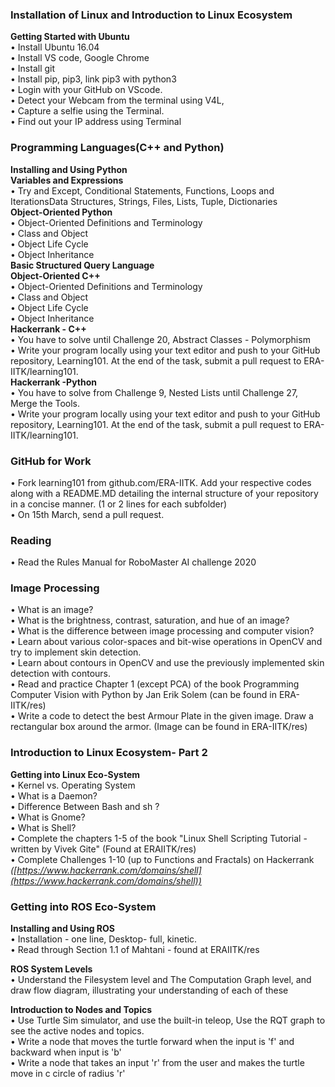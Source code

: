 ### Installation of Linux and Introduction to Linux Ecosystem

**Getting Started with Ubuntu**  
• Install Ubuntu 16.04  
• Install VS code, Google Chrome  
• Install git  
• Install pip, pip3, link pip3 with python3  
• Login with your GitHub on VScode.  
• Detect your Webcam from the terminal using V4L,  
• Capture a selfie using the Terminal.  
• Find out your IP address using Terminal  

### Programming Languages(C++ and Python)

**Installing and Using Python**  
**Variables and Expressions**  
• Try and Except, Conditional Statements, Functions, Loops and IterationsData Structures, Strings, Files, Lists, Tuple, Dictionaries  
**Object-Oriented Python**  
• Object-Oriented Definitions and Terminology  
• Class and Object  
• Object Life Cycle  
• Object Inheritance  
**Basic Structured Query Language**  
**Object-Oriented C++**  
• Object-Oriented Definitions and Terminology  
• Class and Object  
• Object Life Cycle  
• Object Inheritance  
**Hackerrank - C++**  
• You have to solve until Challenge 20, Abstract Classes - Polymorphism  
• Write your program locally using your text editor and push to your GitHub repository, Learning101. At the end of the task, submit a pull request to ERA-IITK/learning101.  
**Hackerrank -Python**  
• You have to solve from Challenge 9, Nested Lists until Challenge 27, Merge the Tools.  
• Write your program locally using your text editor and push to your GitHub repository, Learning101. At the end of the task, submit a pull request to ERA-IITK/learning101.  

### GitHub for Work  
• Fork learning101 from github.com/ERA-IITK. Add your respective codes along with a README.MD detailing the internal structure of your repository in a concise manner. (1 or 2 lines for each subfolder)  
• On 15th March, send a pull request.  

### Reading  

• Read the Rules Manual for RoboMaster AI challenge 2020  

### Image Processing  

• What is an image?  
• What is the brightness, contrast, saturation, and hue of an image?  
• What is the difference between image processing and computer vision?  
• Learn about various color-spaces and bit-wise operations in OpenCV and try to implement skin detection.  
• Learn about contours in OpenCV and use the previously implemented skin detection with contours.  
• Read and practice Chapter 1 (except PCA) of the book Programming Computer Vision with Python by Jan Erik Solem (can be found in ERA-IITK/res)  
• Write a code to detect the best Armour Plate in the given image. Draw a rectangular box around the armor. (Image can be found in ERA-IITK/res)  

### Introduction to Linux Ecosystem- Part 2 

**Getting into Linux Eco-System**  
• Kernel vs. Operating System  
• What is a Daemon?  
• Difference Between Bash and sh ?  
• What is Gnome?  
• What is Shell?  
• Complete the chapters 1-5 of the book "Linux Shell Scripting Tutorial - written by Vivek Gite" (Found at ERAIITK/res)    
• Complete Challenges 1-10 (up to Functions and Fractals) on Hackerrank  
*([https://www.hackerrank.com/domains/shell](https://www.hackerrank.com/domains/shell))*  

### Getting into ROS Eco-System

**Installing and Using ROS**  
• Installation - one line, Desktop- full, kinetic.  
• Read through Section 1.1 of Mahtani - found at ERAIITK/res  
  
**ROS System Levels**  
• Understand the Filesystem level and The Computation Graph level, and draw flow diagram, illustrating your understanding of each of these  
  
**Introduction to Nodes and Topics**  
• Use Turtle Sim simulator, and use the built-in teleop, Use the RQT graph to see the active
nodes and topics.  
• Write a node that moves the turtle forward when the input is &#39;f&#39; and backward when input is &#39;b&#39;  
• Write a node that takes an input &#39;r&#39; from the user and makes the turtle move in c circle of radius &#39;r&#39;  
